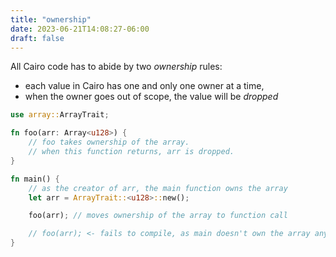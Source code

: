 ```yaml
---
title: "ownership"
date: 2023-06-21T14:08:27-06:00
draft: false
---
```


All Cairo code has to abide by two _ownership_ rules:
- each value in Cairo has one and only one owner at a time,
- when the owner goes out of scope, the value will be _dropped_


```rust {.codebox}
use array::ArrayTrait;

fn foo(arr: Array<u128>) {
    // foo takes ownership of the array.
    // when this function returns, arr is dropped.
}

fn main() {
    // as the creator of arr, the main function owns the array
    let arr = ArrayTrait::<u128>::new();

    foo(arr); // moves ownership of the array to function call

    // foo(arr); <- fails to compile, as main doesn't own the array anymore
}
```
